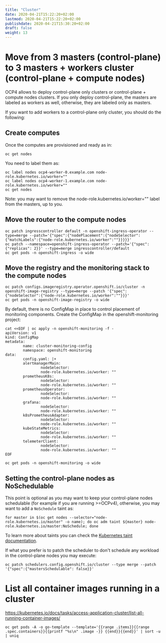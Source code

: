 ```yaml
---
title: "Cluster"
date: 2020-04-21T15:22:20+02:00
lastmod: 2020-04-21T15:22:20+02:00
publishdate: 2020-04-21T15:30:20+02:00
draft: false
weight: 13
---
```


# Move from 3 masters (control-plane) to 3 masters + workers cluster (control-plane + compute nodes)
OCP4 allows to deploy control-plane only clusters or control-plane + compute nodes clusters. If you only deploy control-plane, the masters are labeled as workers as well, otherwise, they are labeled only as masters.

If you want to add workers to a control-plane only cluster, you should do the following:

## Create computes

Once the computes are provisioned and ready as in:

```
oc get nodes
```

You need to label them as:
```
oc label nodes ocp4-worker-0.example.com node-role.kubernetes.io/worker="" 
oc label nodes ocp4-worker-1.example.com node-role.kubernetes.io/worker=""
oc get nodes
```
Note: you may want to remove the node-role.kubernetes.io/worker="" label from the masters, up to you.

## Move the router to the compute nodes

```	
oc patch ingresscontroller default -n openshift-ingress-operator --type=merge --patch='{"spec":{"nodePlacement":{"nodeSelector": {"matchLabels":{"node-role.kubernetes.io/worker":""}}}}}'
oc patch --namespace=openshift-ingress-operator --patch='{"spec": {"replicas": 2}}' --type=merge ingresscontroller/default
oc get pods -n openshift-ingress -o wide
```

## Move the registry and the monitoring stack to the compute nodes

```
oc patch configs.imageregistry.operator.openshift.io/cluster -n openshift-image-registry --type=merge --patch '{"spec":{"nodeSelector":{"node-role.kubernetes.io/worker":""}}}'
oc get pods -n openshift-image-registry -o wide
```

By default, there is no ConfigMap in place to control placement of monitoring components. Create the ConfigMap in the openshift-monitoring project:

```
cat <<EOF | oc apply -n openshift-monitoring -f -
apiVersion: v1
kind: ConfigMap
metadata:
		name: cluster-monitoring-config
		namespace: openshift-monitoring
data:
		config.yaml: |+
		alertmanagerMain:
				nodeSelector:
				node-role.kubernetes.io/worker: ""
		prometheusK8s:
				nodeSelector:
				node-role.kubernetes.io/worker: ""
		prometheusOperator:
				nodeSelector:
				node-role.kubernetes.io/worker: ""
		grafana:
				nodeSelector:
				node-role.kubernetes.io/worker: ""
		k8sPrometheusAdapter:
				nodeSelector:
				node-role.kubernetes.io/worker: ""
		kubeStateMetrics:
				nodeSelector:
				node-role.kubernetes.io/worker: ""
		telemeterClient:
				nodeSelector:
				node-role.kubernetes.io/worker: ""
EOF

oc get pods -n openshift-monitoring -o wide
```

## Setting the control-plane nodes as NoSchedulable

This point is optional as you may want to keep your control-plane nodes schedulable (for example if you are running >=OCPv4), otherwise, you may want to add a `NoSchedule` taint as:

```
for master in $(oc get nodes --selector="node-role.kubernetes.io/master" -o name); do oc adm taint ${master} node-role.kubernetes.io/master:NoSchedule; done
```

To learn more about taints you can check the [Kubernetes taint documentation](https://kubernetes.io/docs/concepts/configuration/taint-and-toleration).

If what you prefer is to patch the scheduler to don't schedule any workload in the control-plane nodes you may execute:
```
oc patch schedulers.config.openshift.io/cluster --type merge --patch '{"spec":{"mastersSchedulable": false}}'
```

# List all container images running in a cluster

https://kubernetes.io/docs/tasks/access-application-cluster/list-all-running-container-images/

```
oc get pods -A -o go-template --template='{{range .items}}{{range .spec.containers}}{{printf "%s\n" .image -}} {{end}}{{end}}' | sort -u | uniq
```
